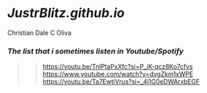# ***JustrBlitz.github.io***
Christian Dale C Oliva

### ***The list that i sometimes listen in Youtube/Spotify***

>> https://youtu.be/TnlPtaPxXfc?si=P_iK-qcz8Ko7cfvs 
>> https://www.youtube.com/watch?v=dvgZkm1xWPE
>> https://youtu.be/Ta7EwtiVrus?si=_4i1G0eDWArxbEGF
